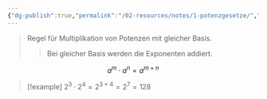 ```yaml
---
{"dg-publish":true,"permalink":"/02-resources/notes/1-potenzgesetze/","tags":["mathe/potenz","mathe/algebra"],"noteIcon":"","updated":"2025-08-28T13:55:45.167+02:00"}
---
```


>Regel für Multiplikation von Potenzen mit gleicher Basis.
>>Bei gleicher Basis werden die Exponenten addiert.

$$a^m \cdot a^n = a^{m+n}$$

>[!example]
>$2^3 \cdot 2^4 = 2^{3+4} = 2^7 = 128$